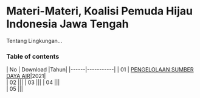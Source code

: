 # Materi-Materi, Koalisi Pemuda Hijau Indonesia Jawa Tengah
Tentang Lingkungan...
### Table of contents

|  No  | Download  |Tahun|
|------|-----------|
|  01  | [PENGELOLAAN SUMBER DAYA AIR](https://github.com/kophijateng/kophijateng.github.io/files/7230873/KOPHI.JATENG_FIKA.R.IZZA.pptx)|2021|         
|  02  |||
|  03  ||| 
|  04  |||      
|  05  |||						      
